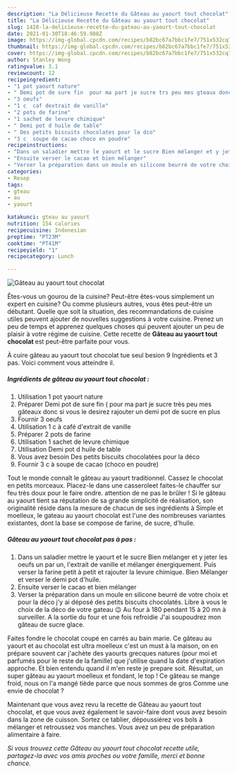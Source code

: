 ```yaml
---
description: "La Délicieuse Recette du Gâteau au yaourt tout chocolat"
title: "La Délicieuse Recette du Gâteau au yaourt tout chocolat"
slug: 1428-la-delicieuse-recette-du-gateau-au-yaourt-tout-chocolat
date: 2021-01-30T18:46:59.988Z
image: https://img-global.cpcdn.com/recipes/b82bc67a7bbc1fe7/751x532cq70/gateau-au-yaourt-tout-chocolat-photo-principale-de-la-recette.jpg
thumbnail: https://img-global.cpcdn.com/recipes/b82bc67a7bbc1fe7/751x532cq70/gateau-au-yaourt-tout-chocolat-photo-principale-de-la-recette.jpg
cover: https://img-global.cpcdn.com/recipes/b82bc67a7bbc1fe7/751x532cq70/gateau-au-yaourt-tout-chocolat-photo-principale-de-la-recette.jpg
author: Stanley Wong
ratingvalue: 3.1
reviewcount: 12
recipeingredient:
- "1 pot yaourt nature"
- " Demi pot de sure fin  pour ma part je sucre trs peu mes gteaux donc si vous le desirez rajouter un demi pot de sucre en plus"
- "3 oeufs"
- "1 c  caf dextrait de vanille"
- "2 pots de farine"
- "1 sachet de levure chimique"
- " Demi pot d huile de table"
- " Des petits biscuits chocolates pour la dco"
- "3 c  soupe de cacao choco en poudre"
recipeinstructions:
- "Dans un saladier mettre le yaourt et le sucre Bien mélanger et y jeter les oeufs un par un, l&#39;extrait de vanille et mélanger énergiquement. Puis verser la farine petit à petit et rajouter la levure chimique. Bien Mélanger et verser le demi pot d&#39;huile."
- "Ensuite verser le cacao et bien mélanger"
- "Verser la préparation dans un moule en silicone beurré de votre choix et pour la déco j&#39;y ai déposé des petits biscuits chocolatés. Libre à vous le choix de la déco de votre gateau 😉 Au four à 180 pendant 15 à 20 mn à surveiller. A la sortie du four et une fois refroidie J&#39;ai soupoudrez mon gâteau de sucre glace."
categories:
- Resep
tags:
- gteau
- au
- yaourt

katakunci: gteau au yaourt 
nutrition: 154 calories
recipecuisine: Indonesian
preptime: "PT23M"
cooktime: "PT41M"
recipeyield: "1"
recipecategory: Lunch

---
```



![Gâteau au yaourt tout chocolat](https://img-global.cpcdn.com/recipes/b82bc67a7bbc1fe7/751x532cq70/gateau-au-yaourt-tout-chocolat-photo-principale-de-la-recette.jpg)

Êtes-vous un gourou de la cuisine? Peut-être êtes-vous simplement un expert en cuisine? Ou comme plusieurs autres, vous êtes peut-être un débutant. Quelle que soit la situation, des recommandations de cuisine utiles peuvent ajouter de nouvelles suggestions à votre cuisine. Prenez un peu de temps et apprenez quelques choses qui peuvent ajouter un peu de plaisir à votre régime de cuisine. Cette recette de <strong> Gâteau au yaourt tout chocolat </strong> est peut-être parfaite pour vous.

<!--inarticleads1-->

À cuire gâteau au yaourt tout chocolat tue seul besion 9 Ingrédients et 3 pas. Voici comment vous atteindre il.

##### Ingrédients de gâteau au yaourt tout chocolat :

1. Utilisation 1 pot yaourt nature
1. Préparer  Demi pot de sure fin ( pour ma part je sucre très peu mes gâteaux donc si vous le desirez rajouter un demi pot de sucre en plus
1. Fournir 3 oeufs
1. Utilisation 1 c à café d&#39;extrait de vanille
1. Préparer 2 pots de farine
1. Utilisation 1 sachet de levure chimique
1. Utilisation  Demi pot d huile de table
1. Vous avez besoin  Des petits biscuits chocolatées pour la déco
1. Fournir 3 c à soupe de cacao (choco en poudre)


Tout le monde connaît le gâteau au yaourt traditionnel. Cassez le chocolat en petits morceaux. Placez-le dans une casseroleet faites-le chauffer sur feu très doux pour le faire ondre. attention de ne pas le brûler ! Si le gâteau au yaourt tient sa réputation de sa grande simplicité de réalisation, son originalité réside dans la mesure de chacun de ses ingrédients à Simple et moelleux, le gateau au yaourt chocolat est l&#39;une des nombreuses variantes existantes, dont la base se compose de farine, de sucre, d&#39;huile. 

<!--inarticleads2-->

##### Gâteau au yaourt tout chocolat pas à pas :

1. Dans un saladier mettre le yaourt et le sucre Bien mélanger et y jeter les oeufs un par un, l&#39;extrait de vanille et mélanger énergiquement. Puis verser la farine petit à petit et rajouter la levure chimique. Bien Mélanger et verser le demi pot d&#39;huile.
1. Ensuite verser le cacao et bien mélanger
1. Verser la préparation dans un moule en silicone beurré de votre choix et pour la déco j&#39;y ai déposé des petits biscuits chocolatés. Libre à vous le choix de la déco de votre gateau 😉 Au four à 180 pendant 15 à 20 mn à surveiller. A la sortie du four et une fois refroidie J&#39;ai soupoudrez mon gâteau de sucre glace.


Faites fondre le chocolat coupé en carrés au bain marie. Ce gâteau au yaourt et au chocolat est ultra moelleux c&#39;est un must à la maison, on en prépare souvent car j&#39;achète des yaourts grecques natures (pour moi et parfumés pour le reste de la famille) que j&#39;utilise quand la date d&#39;expiration approche. Et bien entendu quand il m&#39;en reste je prepare soit. Résultat, un super gâteau au yaourt moelleux et fondant, le top ! Ce gâteau se mange froid, nous on l&#39;a mangé tiède parce que nous sommes de gros Comme une envie de chocolat ? 

<!--inarticleads1-->

<p>
Maintenant que vous avez revu la recette de Gâteau au yaourt tout chocolat, et que vous avez également le savoir-faire dont vous avez besoin dans la zone de cuisson. Sortez ce tablier, dépoussiérez vos bols à mélanger et retroussez vos manches. Vous avez un peu de préparation alimentaire à faire.
</p>

<p>
<i>Si vous trouvez cette Gâteau au yaourt tout chocolat recette utile, partagez-la avec vos amis proches ou votre famille, merci et bonne chance.</i>
</p>
